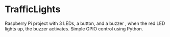 # TrafficLights
Raspberry Pi project with 3 LEDs, a button, and a buzzer , when the red LED lights up, the buzzer activates. Simple GPIO control using Python.
